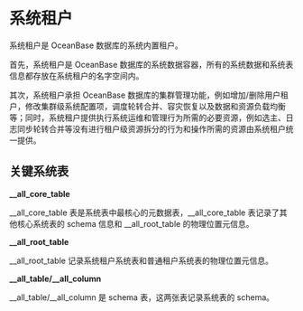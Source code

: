 # 系统租户

系统租户是 OceanBase 数据库的系统内置租户。

首先，系统租户是 OceanBase 数据库的系统数据容器，所有的系统数据和系统表信息都存放在系统租户的名字空间内。

其次，系统租户承担 OceanBase 数据库的集群管理功能，例如增加/删除用户租户，修改集群级系统配置项，调度轮转合并、容灾恢复以及数据和资源负载均衡等；同时，系统租户提供执行系统运维和管理行为所需的必要资源，例如选主、日志同步轮转合并等没有进行租户级资源拆分的行为和操作所需的资源由系统租户统一提供。

## 关键系统表

**__all_core_table**

__all_core_table 表是系统表中最核心的元数据表，__all_core_table 表记录了其他核心系统表的 schema 信息和 __all_root_table 的物理位置元信息。

**__all_root_table**

__all_root_table 记录系统租户系统表和普通租户系统表的物理位置元信息。

**__all_table/__all_column**

__all_table/__all_column 是 schema 表，这两张表记录系统表的 schema。
